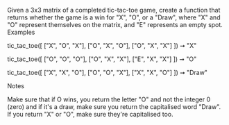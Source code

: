 Given a 3x3 matrix of a completed tic-tac-toe game, create a function that returns whether the game is a win for "X", "O", or a "Draw", where "X" and "O" represent themselves on the matrix, and "E" represents an empty spot.
Examples

tic_tac_toe([
  ["X", "O", "X"],
  ["O", "X",  "O"],
  ["O", "X",  "X"]
]) ➞ "X"

tic_tac_toe([
  ["O", "O", "O"],
  ["O", "X", "X"],
  ["E", "X", "X"]
]) ➞ "O"

tic_tac_toe([
  ["X", "X", "O"],
  ["O", "O", "X"],
  ["X", "X", "O"]
]) ➞ "Draw"

Notes

Make sure that if O wins, you return the letter "O" and not the integer 0 (zero) and if it's a draw, make sure you return the capitalised word "Draw". If you return "X" or "O", make sure they're capitalised too.
